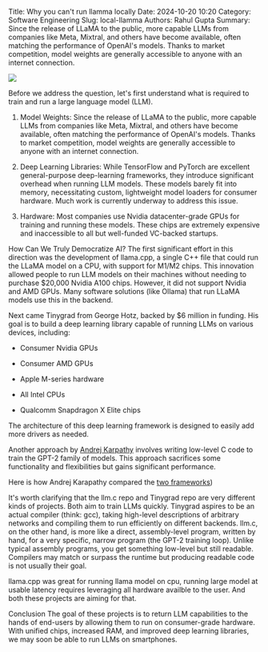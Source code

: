 Title: Why you can't run llamma locally
Date: 2024-10-20 10:20
Category: Software Engineering
Slug: local-llamma
Authors: Rahul Gupta
Summary:  Since the release of LLaMA to the public, more capable LLMs from companies like Meta, Mixtral, and others have become available, often matching the performance of OpenAI's models. Thanks to market competition, model weights are generally accessible to anyone with an internet connection.

<img src="{static}/images/llamma.jpg">

Before we address the question, let's first understand what is required to train and run a large language model (LLM).

1. Model Weights: Since the release of LLaMA to the public, more capable LLMs from companies like Meta, Mixtral, and others have become available, often matching the performance of OpenAI's models. Thanks to market competition, model weights are generally accessible to anyone with an internet connection.

2. Deep Learning Libraries: While TensorFlow and PyTorch are excellent general-purpose deep-learning frameworks, they introduce significant overhead when running LLM models. These models barely fit into memory, necessitating custom, lightweight model loaders for consumer hardware. Much work is currently underway to address this issue.

3. Hardware: Most companies use Nvidia datacenter-grade GPUs for training and running these models. These chips are extremely expensive and inaccessible to all but well-funded VC-backed startups.

How Can We Truly Democratize AI?
The first significant effort in this direction was the development of llama.cpp, a single C++ file that could run the LLaMA model on a CPU, with support for M1/M2 chips. This innovation allowed people to run LLM models on their machines without needing to purchase $20,000 Nvidia A100 chips. However, it did not support Nvidia and AMD GPUs. Many software solutions (like Ollama) that run LLaMA models use this in the backend.

Next came Tinygrad from George Hotz, backed by $6 million in funding. His goal is to build a deep learning library capable of running LLMs on various devices, including:

- Consumer Nvidia GPUs

- Consumer AMD GPUs

- Apple M-series hardware

- All Intel CPUs

- Qualcomm Snapdragon X Elite chips

The architecture of this deep learning framework is designed to easily add more drivers as needed.

Another approach by [Andrej Karpathy](https://twitter.com/karpathy) involves writing low-level C code to train the GPT-2 family of models. This approach sacrifices some functionality and flexibilities but gains significant performance.

Here is how Andrej Karapathy compared the [two frameworks](https://twitter.com/karpathy/status/1783527854741114981))

It's worth clarifying that the llm.c repo and Tinygrad repo are very different kinds of projects. Both aim to train LLMs quickly. Tinygrad aspires to be an actual compiler (think: gcc), taking high-level descriptions of arbitrary networks and compiling them to run efficiently on different backends. llm.c, on the other hand, is more like a direct, assembly-level program, written by hand, for a very specific, narrow program (the GPT-2 training loop). Unlike typical assembly programs, you get something low-level but still readable. Compilers may match or surpass the runtime but producing readable code is not usually their goal.

llama.cpp was great for running llama model on cpu, running large model at usable latency requires leveraging all hardware availble to the user. And both these projects are aiming for that.

Conclusion
The goal of these projects is to return LLM capabilities to the hands of end-users by allowing them to run on consumer-grade hardware. With unified chips, increased RAM, and improved deep learning libraries, we may soon be able to run LLMs on smartphones.